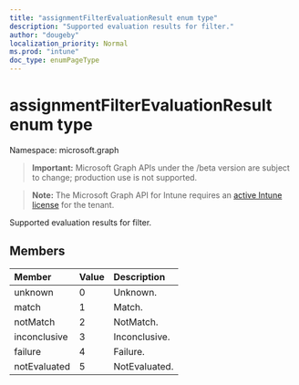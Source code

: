 ```yaml
---
title: "assignmentFilterEvaluationResult enum type"
description: "Supported evaluation results for filter."
author: "dougeby"
localization_priority: Normal
ms.prod: "intune"
doc_type: enumPageType
---
```


# assignmentFilterEvaluationResult enum type

Namespace: microsoft.graph

> **Important:** Microsoft Graph APIs under the /beta version are subject to change; production use is not supported.

> **Note:** The Microsoft Graph API for Intune requires an [active Intune license](https://go.microsoft.com/fwlink/?linkid=839381) for the tenant.

Supported evaluation results for filter.

## Members
|Member|Value|Description|
|:---|:---|:---|
|unknown|0|Unknown.|
|match|1|Match.|
|notMatch|2|NotMatch.|
|inconclusive|3|Inconclusive.|
|failure|4|Failure.|
|notEvaluated|5|NotEvaluated.|






